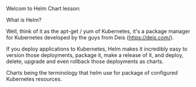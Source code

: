 Welcom to Helm Chart lesson:

What is Helm?

Well, think of it as the apt-get / yum of Kubernetes, it's a package manager for Kubernetes developed by the guys from Deis (https://deis.com/).

If you deploy applications to Kubernetes, Helm makes it incredibly easy to version those deployments, package it, make a release of it, and deploy, delete, upgrade and even rollback those deployments as charts.

Charts being the terminology that helm use for package of configured Kubernetes resources.
